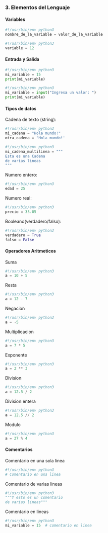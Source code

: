 ### 3. Elementos del Lenguaje

#### Variables
```python
#!/usr/bin/env python3
nombre_de_la_variable = valor_de_la_variable
```

```python
#!/usr/bin/env python3
variable = 12
```

#### Entrada y Salida

```python
#!/usr/bin/env python3
mi_variable = 15
print(mi_variable)
```

```python
#!/usr/bin/env python3
mi_variable = input("Ingresa un valor: ")
print(mi_variable)
```

#### Tipos de datos

Cadena de texto (string):
```python
#!/usr/bin/env python3
mi_cadena = "Hola mundo!"
otra_cadena = 'Hola mundo!'
```

```python
#!/usr/bin/env python3
mi_cadena_multilinea = """
Esta es una Cadena
de varias lineas
"""
```

Numero entero:
```python
#!/usr/bin/env python3
edad = 25
```

Numero real:
```python
#!/usr/bin/env python3
precio = 35.05
```

Booleano(verdadero/falso):
```python
#!/usr/bin/env python3
verdadero = True
falso = False
```

#### Operadores Aritmeticos

Suma
```python
#!/usr/bin/env python3
a = 10 + 5
```

Resta
```python
#!/usr/bin/env python3
a = 12 - 7
```

Negacion
```python
#!/usr/bin/env python3
a = -5
```

Multiplicacion
```python
#!/usr/bin/env python3
a = 7 * 5
```

Exponente
```python
#!/usr/bin/env python3
a = 2 ** 3
```

Division
```python
#!/usr/bin/env python3
a = 12.5 / 2
```

Division entera
```python
#!/usr/bin/env python3
a = 12.5 // 2
```

Modulo
```python
#!/usr/bin/env python3
a = 27 % 4
```

#### Comentarios

Comentario en una sola linea
```python
#!/usr/bin/env python3
# Comentario en una linea
```

Comentario de varias lineas
```python
#!/usr/bin/env python3
"""Y esto es un comentario
de varias lineas"""
```

Comentario en lineas
```python
#!/usr/bin/env python3
mi_variable = 15  # comentario en linea
```